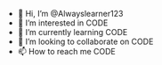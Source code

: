 - 👋 Hi, I’m @Alwayslearner123
- 👀 I’m interested in CODE
- 🌱 I’m currently learning CODE
- 💞️ I’m looking to collaborate on CODE
- 📫 How to reach me CODE

<!---
Alwayslearner123/Alwayslearner123 is a ✨ special ✨ repository because its `README.md` (this file) appears on your GitHub profile.
You can click the Preview link to take a look at your changes.
--->
